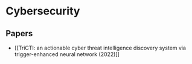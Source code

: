 # Cybersecurity

## Papers

- [[TriCTI: an actionable cyber threat intelligence discovery system via trigger-enhanced neural network (2022)]]
